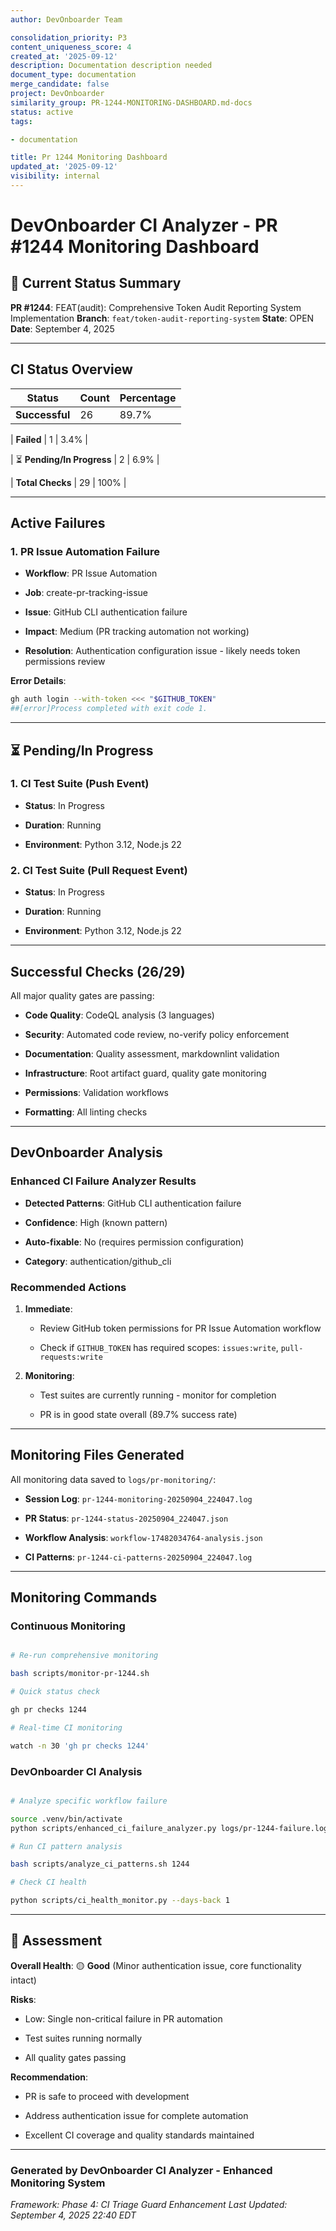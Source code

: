 ```yaml
---
author: DevOnboarder Team

consolidation_priority: P3
content_uniqueness_score: 4
created_at: '2025-09-12'
description: Documentation description needed
document_type: documentation
merge_candidate: false
project: DevOnboarder
similarity_group: PR-1244-MONITORING-DASHBOARD.md-docs
status: active
tags:

- documentation

title: Pr 1244 Monitoring Dashboard
updated_at: '2025-09-12'
visibility: internal
---
```


# DevOnboarder CI Analyzer - PR #1244 Monitoring Dashboard

## 🎯 Current Status Summary

**PR #1244**: FEAT(audit): Comprehensive Token Audit Reporting System Implementation
**Branch**: `feat/token-audit-reporting-system`
**State**: OPEN
**Date**: September 4, 2025

---

##  CI Status Overview

| Status | Count | Percentage |
|--------|-------|------------|
|  **Successful** | 26 | 89.7% |

|  **Failed** | 1 | 3.4% |

| ⏳ **Pending/In Progress** | 2 | 6.9% |

| **Total Checks** | 29 | 100% |

---

##  Active Failures

### 1. PR Issue Automation Failure

- **Workflow**: PR Issue Automation

- **Job**: create-pr-tracking-issue

- **Issue**: GitHub CLI authentication failure

- **Impact**: Medium (PR tracking automation not working)

- **Resolution**: Authentication configuration issue - likely needs token permissions review

**Error Details**:

```bash
gh auth login --with-token <<< "$GITHUB_TOKEN"
##[error]Process completed with exit code 1.

```

---

## ⏳ Pending/In Progress

### 1. CI Test Suite (Push Event)

- **Status**: In Progress

- **Duration**: Running

- **Environment**: Python 3.12, Node.js 22

### 2. CI Test Suite (Pull Request Event)

- **Status**: In Progress

- **Duration**: Running

- **Environment**: Python 3.12, Node.js 22

---

##  Successful Checks (26/29)

All major quality gates are passing:

-  **Code Quality**: CodeQL analysis (3 languages)

-  **Security**: Automated code review, no-verify policy enforcement

-  **Documentation**: Quality assessment, markdownlint validation

-  **Infrastructure**: Root artifact guard, quality gate monitoring

-  **Permissions**: Validation workflows

-  **Formatting**: All linting checks

---

##  DevOnboarder Analysis

### Enhanced CI Failure Analyzer Results

- **Detected Patterns**: GitHub CLI authentication failure

- **Confidence**: High (known pattern)

- **Auto-fixable**: No (requires permission configuration)

- **Category**: authentication/github_cli

### Recommended Actions

1. **Immediate**:

   - Review GitHub token permissions for PR Issue Automation workflow

   - Check if `GITHUB_TOKEN` has required scopes: `issues:write`, `pull-requests:write`

2. **Monitoring**:

   - Test suites are currently running - monitor for completion

   - PR is in good state overall (89.7% success rate)

---

##  Monitoring Files Generated

All monitoring data saved to `logs/pr-monitoring/`:

- **Session Log**: `pr-1244-monitoring-20250904_224047.log`

- **PR Status**: `pr-1244-status-20250904_224047.json`

- **Workflow Analysis**: `workflow-17482034764-analysis.json`

- **CI Patterns**: `pr-1244-ci-patterns-20250904_224047.log`

---

##  Monitoring Commands

### Continuous Monitoring

```bash

# Re-run comprehensive monitoring

bash scripts/monitor-pr-1244.sh

# Quick status check

gh pr checks 1244

# Real-time CI monitoring

watch -n 30 'gh pr checks 1244'

```

### DevOnboarder CI Analysis

```bash

# Analyze specific workflow failure

source .venv/bin/activate
python scripts/enhanced_ci_failure_analyzer.py logs/pr-1244-failure.log

# Run CI pattern analysis

bash scripts/analyze_ci_patterns.sh 1244

# Check CI health

python scripts/ci_health_monitor.py --days-back 1

```

---

## 🎯 Assessment

**Overall Health**: 🟡 **Good** (Minor authentication issue, core functionality intact)

**Risks**:

- Low: Single non-critical failure in PR automation

- Test suites running normally

- All quality gates passing

**Recommendation**:

-  PR is safe to proceed with development

-  Address authentication issue for complete automation

-  Excellent CI coverage and quality standards maintained

---

### Generated by DevOnboarder CI Analyzer - Enhanced Monitoring System

*Framework: Phase 4: CI Triage Guard Enhancement*
*Last Updated: September 4, 2025 22:40 EDT*
